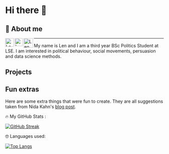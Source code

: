 # Hi there 👋

## 👨 About me  


<a href="https://twitter.com/len_metson">
  <img align="left" alt="Len Metson's Twitter Profile" width="27px" 
       src="https://upload.wikimedia.org/wikipedia/sco/thumb/9/9f/Twitter_bird_logo_2012.svg/172px-Twitter_bird_logo_2012.svg.png" />
</a>

<a href="https://www.linkedin.com/in/lenmetson">
  <img align="left" alt="Len Metson's LinkedIN profile" width="25px" src="https://upload.wikimedia.org/wikipedia/commons/thumb/c/ca/LinkedIn_logo_initials.png/240px-LinkedIn_logo_initials.png" />
</a>

<a href="mailto:lennardmetson@gmail.com">
  <img align="left" alt="Len Metson's Email" width="30px" src="https://upload.wikimedia.org/wikipedia/commons/thumb/2/2e/723-e-mail-2.svg/512px-723-e-mail-2.svg.png" />
</a>

***

My name is Len and I am a third year BSc Politics Student at LSE. I am interested in political behaviour, social movements, persuasion and data science methods.

## Projects 




## Fun extras 

Here are some extra things that were fun to create. They are all suggestions taken from Nida Kahn's [blog post](https://www.sitepoint.com/github-profile-readme/).

🔥 My GitHub Stats :

[![GitHub Streak](http://github-readme-streak-stats.herokuapp.com?user=lenmetson)](https://git.io/streak-stats)

🤓 Languages used:

[![Top Langs](https://github-readme-stats.vercel.app/api/top-langs/?username=lenmetson&layout=compact)](https://github.com/anuraghazra/github-readme-stats)


